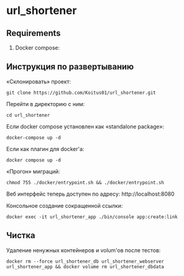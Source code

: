 # url_shortener

## Requirements
1. Docker compose:

## Инструкция по развертыванию

«Склонировать» проект:

    git clone https://github.com/Koitus01/url_shortener.git

Перейти в директорию с ним:

    cd url_shortener

Если docker compose установлен как «standalone package»:

    docker-compose up -d

Если как плагин для docker'a:

    docker compose up -d

«Прогон» миграций:
    
    chmod 755 ./docker/entrypoint.sh && ./docker/entrypoint.sh

Веб интерфейс теперь доступен по адресу: http://localhost:8080

Консольное создание сокращенной ссылки:

    docker exec -it url_shortener_app ./bin/console app:create:link

## Чистка
Удаление ненужных контейнеров и volum'ов после тестов:

    docker rm --force url_shortener_db url_shortener_webserver url_shortener_app && docker volume rm url_shortener_dbdata 

